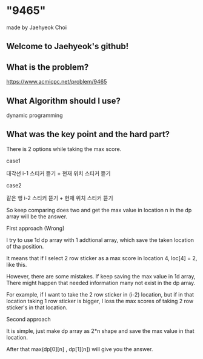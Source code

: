 
# "9465"

made by Jaehyeok Choi

## Welcome to Jaehyeok's github!

## What is the problem?

https://www.acmicpc.net/problem/9465

## What Algorithm should I use?

dynamic programming

## What was the key point and the hard part?

There is 2 options while taking the max score.

case1

대각선 i-1 스티커 뜯기 + 현재 위치 스티커 뜯기

case2

같은 행 i-2 스티커 뜯기 + 현재 위치 스티커 뜯기

So keep comparing does two and get the max value in location n in the dp array will be the answer.
         
First approach (Wrong)

I try to use 1d dp array with 1 addtional array, which save the taken location of tha position.

It means that if I select 2 row sticker as a max score in location 4, loc[4] = 2, like this.

However, there are some mistakes. If keep saving the max value in 1d array, There might happen that needed information many not exist in the dp array.

For example, if I want to take the 2 row sticker in (i-2) location, but if in that location taking 1 row sticker is bigger, I loss the max scores of taking 2 row sticker's  in that location.

Second approach

It is simple, just make dp array as 2*n shape and save the max value in that location.

After that max(dp[0][n] , dp[1][n]) will give you the answer.
